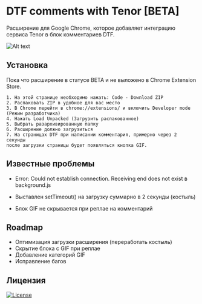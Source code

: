 
# DTF comments with Tenor [BETA]

Расширение для Google Chrome, которое добавляет интеграцию сервиса Tenor в блок комментариев DTF. 

![Alt text](https://i.ibb.co/fxZ4SWd/SCR-20230824-ocfj.png)


## Установка

Пока что расширение в статусе BETA и не выложено в Chrome Extension Store.

```
1. На этой странице необходимо нажать: Code - Download ZIP
2. Распаковать ZIP в удобное для вас место 
3. В Chrome перейти в chrome://extensions/ и включить Developer mode (Режим разработчика)
4. Нажать Load Unpacked (Загрузить распакованное) 
5. Выбрать разархивированную папку 
6. Расширение должно загрузиться
7. На страницах DTF при написании комментария, примерно через 2 секунды 
после загрузки страницы будет появляться кнопка GIF. 
```


## Известные проблемы

- Error: Could not establish connection. Receiving end does not exist в background.js 

- Выставлен setTimeout() на загрузку суммарно в 2 секунды (костыль) 

- Блок GIF не скрывается при реплае на комментарий
## Roadmap

- Оптимизация загрузки расширения (переработать костыль)
- Скрытие блока с GIF при реплае
- Добавление категорий GIF
- Исправление багов




## Лицензия

[![License](https://img.shields.io/badge/License-Apache_2.0-blue.svg)](https://opensource.org/licenses/Apache-2.0)

